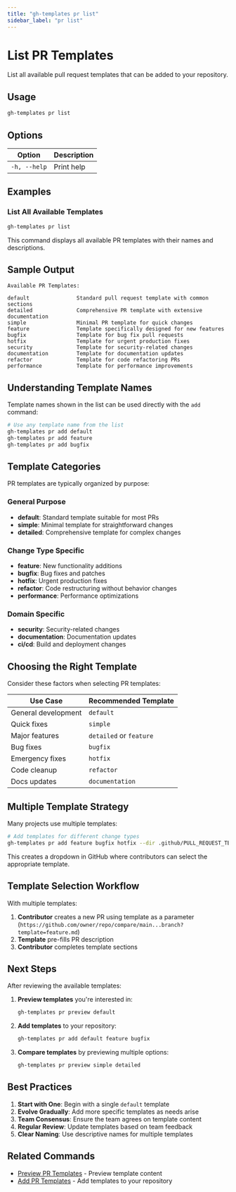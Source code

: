 ```yaml
---
title: "gh-templates pr list"
sidebar_label: "pr list"
---
```


# List PR Templates

List all available pull request templates that can be added to your repository.

## Usage

```bash
gh-templates pr list
```

## Options

| Option | Description |
|--------|-------------|
| `-h, --help` | Print help |

## Examples

### List All Available Templates

```bash
gh-templates pr list
```

This command displays all available PR templates with their names and descriptions.

## Sample Output

```
Available PR Templates:

default               Standard pull request template with common sections
detailed              Comprehensive PR template with extensive documentation
simple                Minimal PR template for quick changes
feature               Template specifically designed for new features
bugfix                Template for bug fix pull requests
hotfix                Template for urgent production fixes
security              Template for security-related changes
documentation         Template for documentation updates
refactor              Template for code refactoring PRs
performance           Template for performance improvements
```

## Understanding Template Names

Template names shown in the list can be used directly with the `add` command:

```bash
# Use any template name from the list
gh-templates pr add default
gh-templates pr add feature
gh-templates pr add bugfix
```

## Template Categories

PR templates are typically organized by purpose:

### General Purpose

- **default**: Standard template suitable for most PRs
- **simple**: Minimal template for straightforward changes
- **detailed**: Comprehensive template for complex changes

### Change Type Specific

- **feature**: New functionality additions
- **bugfix**: Bug fixes and patches
- **hotfix**: Urgent production fixes
- **refactor**: Code restructuring without behavior changes
- **performance**: Performance optimizations

### Domain Specific

- **security**: Security-related changes
- **documentation**: Documentation updates
- **ci/cd**: Build and deployment changes

## Choosing the Right Template

Consider these factors when selecting PR templates:

| Use Case | Recommended Template |
|----------|-------------------|
| General development | `default` |
| Quick fixes | `simple` |
| Major features | `detailed` or `feature` |
| Bug fixes | `bugfix` |
| Emergency fixes | `hotfix` |
| Code cleanup | `refactor` |
| Docs updates | `documentation` |

## Multiple Template Strategy

Many projects use multiple templates:

```bash
# Add templates for different change types
gh-templates pr add feature bugfix hotfix --dir .github/PULL_REQUEST_TEMPLATE/
```

This creates a dropdown in GitHub where contributors can select the appropriate template.

## Template Selection Workflow

With multiple templates:

1. **Contributor** creates a new PR using template as a parameter (`https://github.com/owner/repo/compare/main...branch?template=feature.md`)
2. **Template** pre-fills PR description
3. **Contributor** completes template sections

## Next Steps

After reviewing the available templates:

1. **Preview templates** you're interested in:

   ```bash
   gh-templates pr preview default
   ```

2. **Add templates** to your repository:

   ```bash
   gh-templates pr add default feature bugfix
   ```

3. **Compare templates** by previewing multiple options:

   ```bash
   gh-templates pr preview simple detailed
   ```

## Best Practices

1. **Start with One**: Begin with a single `default` template
2. **Evolve Gradually**: Add more specific templates as needs arise
3. **Team Consensus**: Ensure the team agrees on template content
4. **Regular Review**: Update templates based on team feedback
5. **Clear Naming**: Use descriptive names for multiple templates

## Related Commands

- [Preview PR Templates](./pr-preview.md) - Preview template content
- [Add PR Templates](./pr-add.md) - Add templates to your repository
